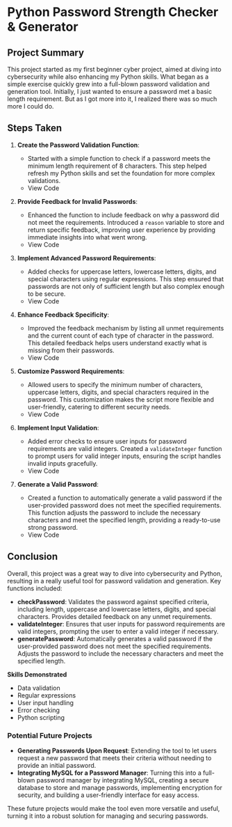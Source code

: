 # Python Password Strength Checker & Generator

## Project Summary
This project started as my first beginner cyber project, aimed at diving into cybersecurity while also enhancing my Python skills. What began as a simple exercise quickly grew into a full-blown password validation and generation tool. Initially, I just wanted to ensure a password met a basic length requirement. But as I got more into it, I realized there was so much more I could do.

## Steps Taken
1. **Create the Password Validation Function**: 
   - Started with a simple function to check if a password meets the minimum length requirement of 8 characters. This step helped refresh my Python skills and set the foundation for more complex validations. 
   - View Code

2. **Provide Feedback for Invalid Passwords**: 
   - Enhanced the function to include feedback on why a password did not meet the requirements. Introduced a `reason` variable to store and return specific feedback, improving user experience by providing immediate insights into what went wrong.
   - View Code

3. **Implement Advanced Password Requirements**: 
   - Added checks for uppercase letters, lowercase letters, digits, and special characters using regular expressions. This step ensured that passwords are not only of sufficient length but also complex enough to be secure.
   - View Code

4. **Enhance Feedback Specificity**: 
   - Improved the feedback mechanism by listing all unmet requirements and the current count of each type of character in the password. This detailed feedback helps users understand exactly what is missing from their passwords.
   - View Code

5. **Customize Password Requirements**: 
   - Allowed users to specify the minimum number of characters, uppercase letters, digits, and special characters required in the password. This customization makes the script more flexible and user-friendly, catering to different security needs.
   - View Code

6. **Implement Input Validation**: 
   - Added error checks to ensure user inputs for password requirements are valid integers. Created a `validateInteger` function to prompt users for valid integer inputs, ensuring the script handles invalid inputs gracefully.
   - View Code

7. **Generate a Valid Password**: 
   - Created a function to automatically generate a valid password if the user-provided password does not meet the specified requirements. This function adjusts the password to include the necessary characters and meet the specified length, providing a ready-to-use strong password.
   - View Code

## Conclusion
Overall, this project was a great way to dive into cybersecurity and Python, resulting in a really useful tool for password validation and generation. Key functions included: 
- **checkPassword**: Validates the password against specified criteria, including length, uppercase and lowercase letters, digits, and special characters. Provides detailed feedback on any unmet requirements.
- **validateInteger**: Ensures that user inputs for password requirements are valid integers, prompting the user to enter a valid integer if necessary.
- **generatePassword**: Automatically generates a valid password if the user-provided password does not meet the specified requirements. Adjusts the password to include the necessary characters and meet the specified length.

**Skills Demonstrated**
- Data validation
- Regular expressions
- User input handling
- Error checking
- Python scripting

### Potential Future Projects
- **Generating Passwords Upon Request**: Extending the tool to let users request a new password that meets their criteria without needing to provide an initial password.
- **Integrating MySQL for a Password Manager**: Turning this into a full-blown password manager by integrating MySQL, creating a secure database to store and manage passwords, implementing encryption for security, and building a user-friendly interface for easy access.

These future projects would make the tool even more versatile and useful, turning it into a robust solution for managing and securing passwords.
